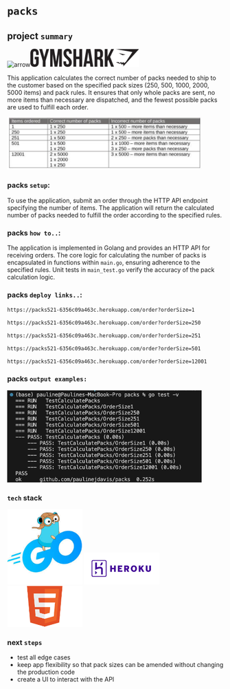 # `packs`

## **project `summary`**

<img width="90" alt="arrow" src="https://user-images.githubusercontent.com/19231569/213458967-d77d1ede-cbb8-4cda-8d58-7ac2a1c70503.png"><img
width="253" alt="GS logo" src="assets/gs.logo.png">

This application calculates the correct number of packs needed to ship to the customer based on the specified pack sizes (250, 500, 1000, 2000, 5000 items) and pack rules. It ensures that only whole packs are sent, no more items than necessary are dispatched, and the fewest possible packs are used to fulfill each order.

<img width="453" alt="table" src="assets/table.png">

### **packs `setup`:**

To use the application, submit an order through the HTTP API endpoint specifying the number of items. The application will return the calculated number of packs needed to fulfill the order according to the specified rules.

### **packs `how to..`:**

The application is implemented in Golang and provides an HTTP API for receiving orders. The core logic for calculating the number of packs is encapsulated in functions within `main.go`, ensuring adherence to the specified rules. Unit tests in `main_test.go` verify the accuracy of the pack calculation logic.

### **packs `deploy links..`:**

```
https://packs521-6356c09a463c.herokuapp.com/order?orderSize=1
```

```
https://packs521-6356c09a463c.herokuapp.com/order?orderSize=250
```

```
https://packs521-6356c09a463c.herokuapp.com/order?orderSize=251
```

```
https://packs521-6356c09a463c.herokuapp.com/order?orderSize=501
```

```
https://packs521-6356c09a463c.herokuapp.com/order?orderSize=12001
```

### **packs `output examples:`**

<img width="453" alt="tests" src="assets/test.png">

<br>

### **`tech` stack**

<img width="175" alt="golang" src="assets/go.png.jpeg"/>

<img width="175" alt="heroku" src="assets/heroku.png"/>

<img width="175" alt="html" src="assets/html.png"/>

 <br>

### **next `steps`**

- test all edge cases
- keep app flexibility so that pack sizes can be amended without changing the production code
- create a UI to interact with the API
